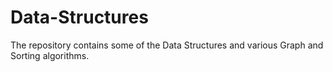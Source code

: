 # Data-Structures
The repository contains some of the Data Structures and various Graph and Sorting algorithms.
